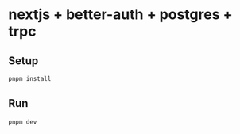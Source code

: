 # nextjs + better-auth + postgres + trpc

## Setup

```bash
pnpm install
```

## Run

```bash
pnpm dev
```


